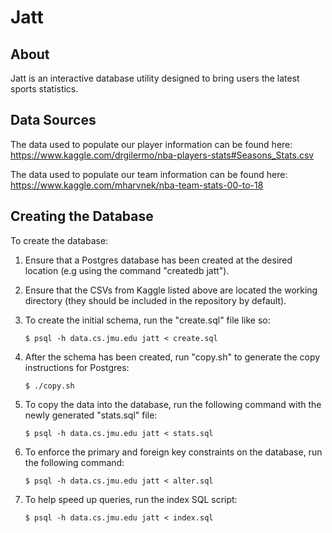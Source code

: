 # Jatt

## About
Jatt is an interactive database utility designed to bring users the latest sports statistics.

## Data Sources
The data used to populate our player information can be found here:  
https://www.kaggle.com/drgilermo/nba-players-stats#Seasons_Stats.csv

The data used to populate our team information can be found here:  
https://www.kaggle.com/mharvnek/nba-team-stats-00-to-18

## Creating the Database
To create the database:

1. Ensure that a Postgres database has been created at the desired location (e.g using the command "createdb jatt").

2. Ensure that the CSVs from Kaggle listed above are located the working directory (they should be included in the repository by default).

3. To create the initial schema, run the "create.sql" file like so:

    ```
    $ psql -h data.cs.jmu.edu jatt < create.sql
    ```

4. After the schema has been created, run "copy.sh" to generate the copy instructions for Postgres:
    ```
    $ ./copy.sh
    ```

5. To copy the data into the database, run the following command with the newly generated "stats.sql" file:

    ```
    $ psql -h data.cs.jmu.edu jatt < stats.sql
    ```

6. To enforce the primary and foreign key constraints on the database, run the following command:

    ```
    $ psql -h data.cs.jmu.edu jatt < alter.sql
    ```

7. To help speed up queries, run the index SQL script:

    ```
    $ psql -h data.cs.jmu.edu jatt < index.sql
    ```



